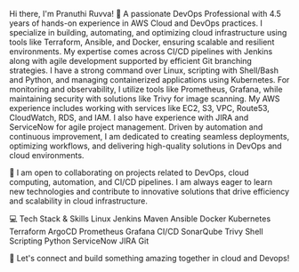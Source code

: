 Hi there, I'm Pranuthi Ruvva! 👋
A passionate DevOps Professional with 4.5 years of hands-on experience in AWS Cloud and DevOps practices. I specialize in building, automating, and optimizing cloud infrastructure using tools like Terraform, Ansible, and Docker, ensuring scalable and resilient environments. My expertise comes across CI/CD pipelines with Jenkins along with agile development supported by efficient Git branching strategies. I have a strong command over Linux, scripting with Shell/Bash and Python, and managing containerized applications using Kubernetes. For monitoring and observability, I utilize tools like Prometheus, Grafana, while maintaining security with solutions like Trivy for image scanning. My AWS experience includes working with services like EC2, S3, VPC, Route53, CloudWatch, RDS, and IAM. I also have experience with JIRA and ServiceNow for agile project management. Driven by automation and continuous improvement, I am dedicated to creating seamless deployments, optimizing workflows, and delivering high-quality solutions in DevOps and cloud environments.

🚀 I am open to collaborating on projects related to DevOps, cloud computing, automation, and CI/CD pipelines. I am always eager to learn new technologies and contribute to innovative solutions that drive efficiency and scalability in cloud infrastructure.


💻 Tech Stack & Skills
Linux Jenkins Maven Ansible Docker Kubernetes Terraform ArgoCD Prometheus Grafana CI/CD SonarQube Trivy Shell Scripting Python ServiceNow JIRA Git 

🌟 Let's connect and build something amazing together in cloud and Devops!
